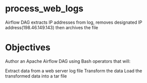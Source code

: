 # process_web_logs
Airflow DAG extracts IP addresses from log, removes designated IP address(198.46.149.143) then archives the file

# Objectives
Author an Apache Airflow DAG using Bash operators that will:

Extract data from a web server log file
Transform the data
Load the transformed data into a tar file

